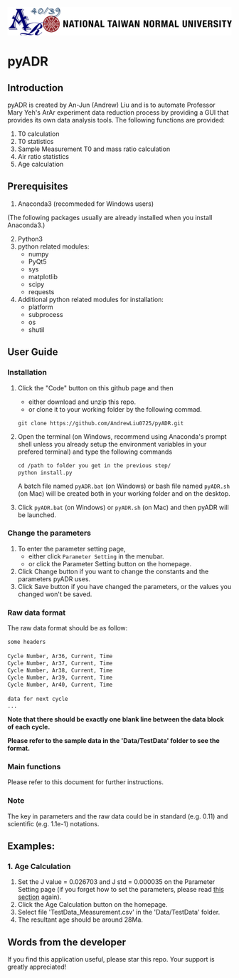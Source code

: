 ![logo](.work/logo.png)
# pyADR
## Introduction
pyADR is created by An-Jun (Andrew) Liu and is to automate Professor Mary Yeh's ArAr experiment data reduction process by providing a GUI that provides its own data analysis tools.
The following functions are provided:
1. T0 calculation
2. T0 statistics
3. Sample Measurement T0 and mass ratio calculation
4. Air ratio statistics
5. Age calculation

## Prerequisites
1. Anaconda3 (recommeded for Windows users)

(The following packages usually are already installed when you install Anaconda3.)

2. Python3
3. python related modules:
    * numpy
    * PyQt5
    * sys
    * matplotlib
    * scipy
    * requests
4. Additional python related modules for installation:
    * platform
    * subprocess
    * os
    * shutil

## User Guide
### Installation
1. Click the "Code" button on this github page and then 
    * either download and unzip this repo.
    * or clone it to your working folder by the following commad.
    ```
    git clone https://github.com/AndrewLiu0725/pyADR.git
    ```
2. Open the terminal (on Windows, recommend using Anaconda's prompt shell unless you already setup the environment variables in your prefered terminal) and type the following commands
    ```
    cd /path to folder you get in the previous step/
    python install.py
    ```
    A batch file named `pyADR.bat` (on Windows) or bash file named `pyADR.sh` (on Mac) will be created both in your working folder and on the desktop.

3. Click `pyADR.bat` (on Windows) or `pyADR.sh` (on Mac) and then pyADR will be launched.

### Change the parameters
1. To enter the parameter setting page,
    * either click `Parameter Setting` in the menubar.
    * or click the Parameter Setting button on the homepage.
2. Click Change button if you want to change the constants and the parameters pyADR uses.
3. Click Save button if you have changed the parameters, or the values you changed won't be saved.

### Raw data format
The raw data format should be as follow:
```
some headers

Cycle Number, Ar36, Current, Time
Cycle Number, Ar37, Current, Time
Cycle Number, Ar38, Current, Time
Cycle Number, Ar39, Current, Time
Cycle Number, Ar40, Current, Time

data for next cycle
...
```
**Note that there should be exactly one blank line between the data block of each cycle.**

**Please refer to the sample data in the 'Data/TestData' folder to see the format.**

### Main functions
Please refer to this document for further instructions.

### Note
The key in parameters and the raw data could be in standard (e.g. 0.11) and scientific (e.g. 1.1e-1) notations.

## Examples:
### 1. Age Calculation
1. Set the J value = 0.026703 and J std = 0.000035 on the Parameter Setting page (if you forget how to set the parameters, please read [this section](#change-the-parameters) again).
2. Click the Age Calculation button on the homepage.
3. Select file 'TestData_Measurement.csv' in the 'Data/TestData' folder.
4. The resultant age should be around 28Ma.

## Words from the developer
If you find this application useful, please star this repo. Your support is greatly appreciated!